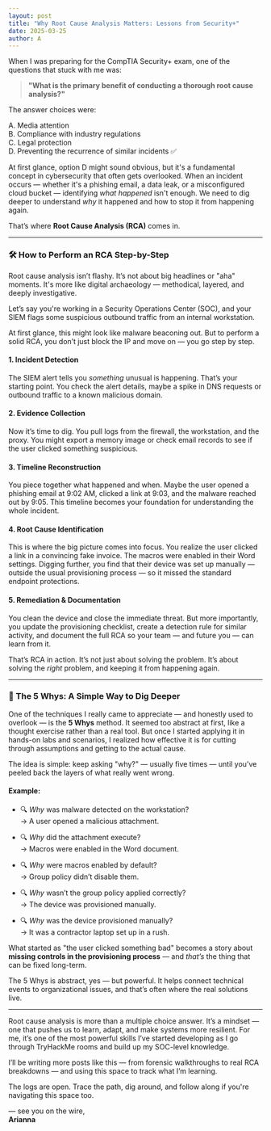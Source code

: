 ```yaml
---
layout: post
title: "Why Root Cause Analysis Matters: Lessons from Security+"
date: 2025-03-25
author: A
---
```


When I was preparing for the CompTIA Security+ exam, one of the questions that stuck with me was:

> **"What is the primary benefit of conducting a thorough root cause analysis?"**

The answer choices were:

A. Media attention  
B. Compliance with industry regulations  
C. Legal protection  
D. Preventing the recurrence of similar incidents ✅

At first glance, option D might sound obvious, but it's a fundamental concept in cybersecurity that often gets overlooked. When an incident occurs — whether it's a phishing email, a data leak, or a misconfigured cloud bucket — identifying *what happened* isn't enough. We need to dig deeper to understand *why* it happened and how to stop it from happening again.

That’s where **Root Cause Analysis (RCA)** comes in.

---

### 🛠️ How to Perform an RCA Step-by-Step

Root cause analysis isn’t flashy. It’s not about big headlines or "aha" moments. It's more like digital archaeology — methodical, layered, and deeply investigative.

Let’s say you're working in a Security Operations Center (SOC), and your SIEM flags some suspicious outbound traffic from an internal workstation.

At first glance, this might look like malware beaconing out. But to perform a solid RCA, you don’t just block the IP and move on — you go step by step.

#### **1. Incident Detection**  
The SIEM alert tells you *something* unusual is happening. That’s your starting point. You check the alert details, maybe a spike in DNS requests or outbound traffic to a known malicious domain.

#### **2. Evidence Collection**  
Now it’s time to dig. You pull logs from the firewall, the workstation, and the proxy. You might export a memory image or check email records to see if the user clicked something suspicious.

#### **3. Timeline Reconstruction**  
You piece together what happened and when. Maybe the user opened a phishing email at 9:02 AM, clicked a link at 9:03, and the malware reached out by 9:05. This timeline becomes your foundation for understanding the whole incident.

#### **4. Root Cause Identification**  
This is where the big picture comes into focus. You realize the user clicked a link in a convincing fake invoice. The macros were enabled in their Word settings. Digging further, you find that their device was set up manually — outside the usual provisioning process — so it missed the standard endpoint protections.

#### **5. Remediation & Documentation**  
You clean the device and close the immediate threat. But more importantly, you update the provisioning checklist, create a detection rule for similar activity, and document the full RCA so your team — and future you — can learn from it.

That’s RCA in action. It’s not just about solving the problem. It’s about solving the *right* problem, and keeping it from happening again.

---

### 🧠 The 5 Whys: A Simple Way to Dig Deeper

One of the techniques I really came to appreciate — and honestly used to overlook — is the **5 Whys** method. It seemed too abstract at first, like a thought exercise rather than a real tool. But once I started applying it in hands-on labs and scenarios, I realized how effective it is for cutting through assumptions and getting to the actual cause.

The idea is simple: keep asking "why?" — usually five times — until you’ve peeled back the layers of what really went wrong.

#### **Example:**

- 🔍 *Why* was malware detected on the workstation?  
  → A user opened a malicious attachment.

- 🔍 *Why* did the attachment execute?  
  → Macros were enabled in the Word document.

- 🔍 *Why* were macros enabled by default?  
  → Group policy didn’t disable them.

- 🔍 *Why* wasn’t the group policy applied correctly?  
  → The device was provisioned manually.

- 🔍 *Why* was the device provisioned manually?  
  → It was a contractor laptop set up in a rush.

What started as "the user clicked something bad" becomes a story about **missing controls in the provisioning process** — and *that’s* the thing that can be fixed long-term.

The 5 Whys is abstract, yes — but powerful. It helps connect technical events to organizational issues, and that’s often where the real solutions live.

---

Root cause analysis is more than a multiple choice answer. It’s a mindset — one that pushes us to learn, adapt, and make systems more resilient. For me, it’s one of the most powerful skills I’ve started developing as I go through TryHackMe rooms and build up my SOC-level knowledge.

I’ll be writing more posts like this — from forensic walkthroughs to real RCA breakdowns — and using this space to track what I’m learning.

The logs are open. Trace the path, dig around, and follow along if you're navigating this space too.

— see you on the wire,  
**Arianna**
